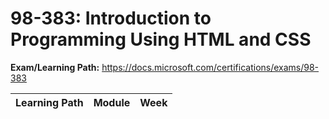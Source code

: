 # 98-383: Introduction to Programming Using HTML and CSS

**Exam/Learning Path:** https://docs.microsoft.com/certifications/exams/98-383

| **Learning Path** | **Module** | **Week** |
|-|-|-|
